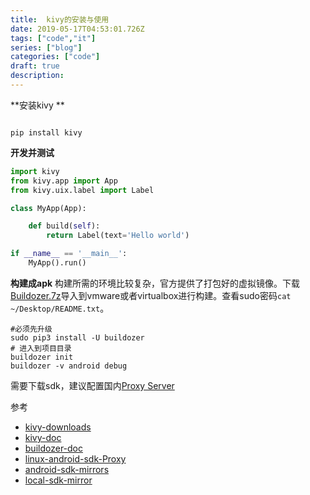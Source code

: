 ```yaml
---
title:  kivy的安装与使用
date: 2019-05-17T04:53:01.726Z
tags: ["code","it"]
series: ["blog"]
categories: ["code"]
draft: true
description:
---
```


**安装kivy **
```shell

pip install kivy
```

**开发并测试**
```python
import kivy
from kivy.app import App
from kivy.uix.label import Label

class MyApp(App):

    def build(self):
        return Label(text='Hello world')

if __name__ == '__main__':
    MyApp().run()
```

**构建成apk**
构建所需的环境比较复杂，官方提供了打包好的虚拟镜像。下载[Buildozer.7z](https://kivy.org/downloads/android/)导入到vmware或者virtualbox进行构建。查看sudo密码`cat ~/Desktop/README.txt`。

```shell
#必须先升级
sudo pip3 install -U buildozer
# 进入到项目目录
buildozer init
buildozer -v android debug
```

需要下载sdk，建议配置国内[Proxy Server](http://mirrors.zzu.edu.cn/wiki/android.html)

参考  
- [kivy-downloads](https://kivy.org/downloads/)
- [kivy-doc](https://kivy.org/doc/stable/gettingstarted/intro.html#)
- [buildozer-doc](https://buildozer.readthedocs.io/en/latest/quickstart.html)
- [linux-android-sdk-Proxy](https://stackoverflow.com/questions/10634202/android-sdk-manager-proxy-settings-in-linux)
- [android-sdk-mirrors](https://github.com/renfeng/android-repository/wiki/Known-Mirrors)
- [local-sdk-mirror](https://www.koorka.com/wiki/How_to_setup_a_local_Android_SDK_repository_mirror)